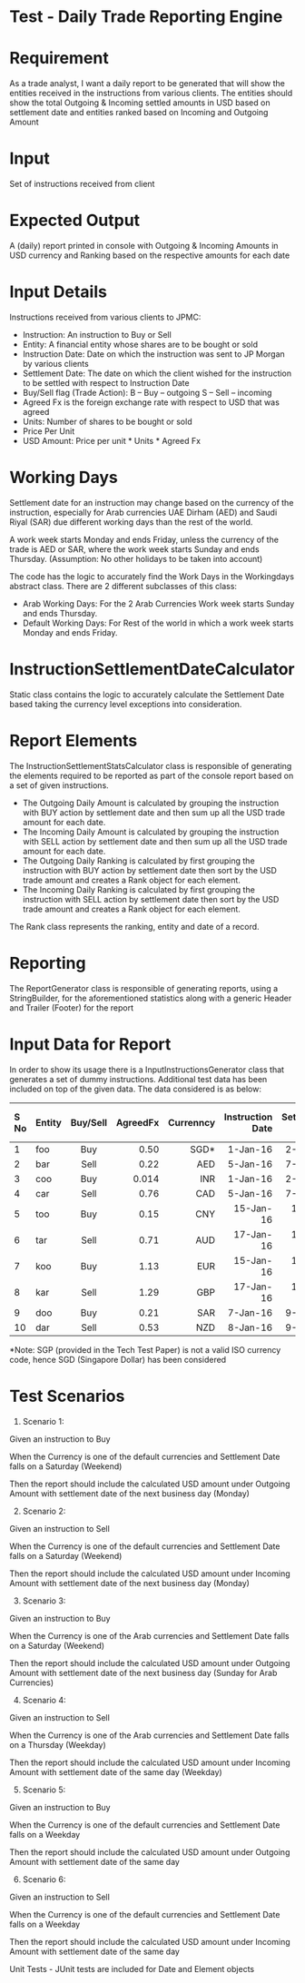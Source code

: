 # Test - Daily Trade Reporting Engine
 
# Requirement 
As a trade analyst, I want a daily report to be generated that will show the entities received in the instructions from various clients. The entities should show the total Outgoing & Incoming settled amounts in USD based on settlement date and entities ranked based on Incoming and Outgoing Amount
# Input
Set of instructions received from client
# Expected Output 
A (daily) report printed in console with Outgoing & Incoming Amounts in USD currency and Ranking based on the respective amounts for each date
# Input Details 
Instructions received from various clients to JPMC:
- Instruction: An instruction to Buy or Sell 
- Entity: A financial entity whose shares are to be bought or sold 
- Instruction Date: Date on which the instruction was sent to JP Morgan by various clients 
- Settlement Date: The date on which the client wished for the instruction to be settled with respect to Instruction Date 
- Buy/Sell flag (Trade Action): 
        B – Buy – outgoing 
        S – Sell – incoming 
- Agreed Fx is the foreign exchange rate with respect to USD that was agreed 
- Units: Number of shares to be bought or sold 
- Price Per Unit
- USD Amount: Price per unit * Units * Agreed Fx

# Working Days
Settlement date for an instruction may change based on the currency of the instruction, especially for Arab currencies UAE Dirham (AED) and Saudi Riyal (SAR) due different working days than the rest of the world.

A work week starts Monday and ends Friday, unless the currency of the trade is AED or SAR, where the work week starts Sunday and ends Thursday. (Assumption: No other holidays to be taken into account)

The code has the logic to accurately find the Work Days in the Workingdays abstract class. There are 2 different subclasses of this class:
- Arab Working Days: For the 2 Arab Currencies Work week starts Sunday and ends Thursday.
- Default Working Days: For Rest of the world in which a work week starts Monday and ends Friday.

# InstructionSettlementDateCalculator
Static class contains the logic to accurately calculate the Settlement Date based taking the currency level exceptions into consideration.

# Report Elements
The InstructionSettlementStatsCalculator class is responsible of generating the elements required to be reported as part of the console report based on a set of given instructions.
- The Outgoing Daily Amount is calculated by grouping the instruction with BUY action by settlement date and then sum up all the USD trade amount for each date.
- The Incoming Daily Amount is calculated by grouping the instruction with SELL action by settlement date and then sum up all the USD trade amount for each date.
- The Outgoing Daily Ranking is calculated by first grouping the instruction with BUY action by settlement date then sort by the USD trade amount and creates a Rank object for each element.
- The Incoming Daily Ranking is calculated by first grouping the instruction with SELL action by settlement date then sort by the USD trade amount and creates a Rank object for each element.

The Rank class represents the ranking, entity and date of a record.

# Reporting
The ReportGenerator class is responsible of generating reports, using a StringBuilder, for the aforementioned statistics along with a generic Header and Trailer (Footer) for the report

# Input Data for Report
In order to show its usage there is a InputInstructionsGenerator class that generates a set of dummy instructions. Additional test data has been included on top of the given data. The data considered is as below:

S No| Entity | Buy/Sell | AgreedFx  | Currenncy | Instruction Date | Settlement Date | Units | Price per Unit
|:-----| -------|:--------:| ---------:|---------:|---------:|---------:|---------:|---------:|
1| foo | Buy | 0.50 | SGD* | 1-Jan-16 |	2-Jan-16 |	200 |	100.25	
2| bar | Sell| 0.22 | AED |5-Jan-16 |	7-Jan-16 |	450 |	150.5	
3| coo | Buy | 0.014 | INR |1-Jan-16 |	2-Jan-16 |	300 |	175	
4| car | Sell| 0.76 | CAD |5-Jan-16 |	7-Jan-16 |	150 |	200	
5| too | Buy | 0.15 | CNY |15-Jan-16 |	16-Jan-16 |	350 |	220	
6| tar | Sell      |    0.71 | AUD |17-Jan-16 |	19-Jan-16 |	250 |	125	
7| koo | Buy      |   1.13 | EUR |15-Jan-16 |	16-Jan-16 |	220 |	250	
8| kar | Sell      |  1.29 | GBP |17-Jan-16 |	19-Jan-16 |	270 |	300	
9| doo | Buy      |    0.21 | SAR |7-Jan-16 |	9-Jan-16 |	240 |	275	
10| dar | Sell      |   0.53 | NZD |8-Jan-16 |	9-Jan-16 |	120 |	320

*Note: SGP (provided  in the Tech Test Paper) is not a valid ISO currency code, hence SGD (Singapore Dollar) has been considered

# Test Scenarios
1.	Scenario 1:

Given an instruction to Buy

When the Currency is one of the default currencies and Settlement Date falls on a Saturday (Weekend)

Then the report should include the calculated USD amount under Outgoing Amount with settlement date of the next business day (Monday)

2.	Scenario 2:

Given an instruction to Sell

When the Currency is one of the default currencies and Settlement Date falls on a Saturday (Weekend)

Then the report should include the calculated USD amount under Incoming Amount with settlement date of the next business day (Monday)

3.	Scenario 3:

Given an instruction to Buy

When the Currency is one of the Arab currencies and Settlement Date falls on a Saturday (Weekend)

Then the report should include the calculated USD amount under Outgoing Amount with settlement date of the next business day (Sunday for Arab Currencies)

4.	Scenario 4:

Given an instruction to Sell

When the Currency is one of the Arab currencies and Settlement Date falls on a Thursday (Weekday)

Then the report should include the calculated USD amount under Incoming Amount with settlement date of the same day (Weekday)

5.	Scenario 5:

Given an instruction to Buy

When the Currency is one of the default currencies and Settlement Date falls on a Weekday

Then the report should include the calculated USD amount under Outgoing Amount with settlement date of the same day

6.	Scenario 6:

Given an instruction to Sell

When the Currency is one of the default currencies and Settlement Date falls on a Weekday

Then the report should include the calculated USD amount under Incoming Amount with settlement date of the same day

Unit Tests - JUnit tests are included for Date and Element objects

